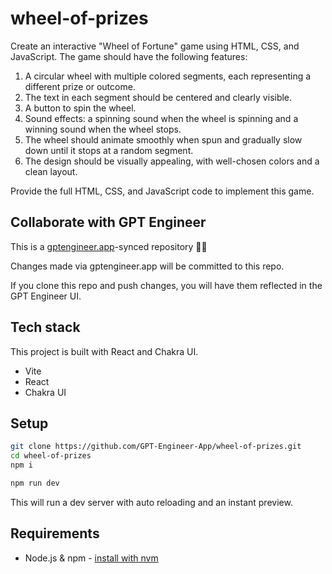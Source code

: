 # wheel-of-prizes

Create an interactive "Wheel of Fortune" game using HTML, CSS, and JavaScript. The game should have the following features:

1. A circular wheel with multiple colored segments, each representing a different prize or outcome.
2. The text in each segment should be centered and clearly visible.
3. A button to spin the wheel.
4. Sound effects: a spinning sound when the wheel is spinning and a winning sound when the wheel stops.
5. The wheel should animate smoothly when spun and gradually slow down until it stops at a random segment.
6. The design should be visually appealing, with well-chosen colors and a clean layout.

Provide the full HTML, CSS, and JavaScript code to implement this game.

## Collaborate with GPT Engineer

This is a [gptengineer.app](https://gptengineer.app)-synced repository 🌟🤖

Changes made via gptengineer.app will be committed to this repo.

If you clone this repo and push changes, you will have them reflected in the GPT Engineer UI.

## Tech stack

This project is built with React and Chakra UI.

- Vite
- React
- Chakra UI

## Setup

```sh
git clone https://github.com/GPT-Engineer-App/wheel-of-prizes.git
cd wheel-of-prizes
npm i
```

```sh
npm run dev
```

This will run a dev server with auto reloading and an instant preview.

## Requirements

- Node.js & npm - [install with nvm](https://github.com/nvm-sh/nvm#installing-and-updating)

